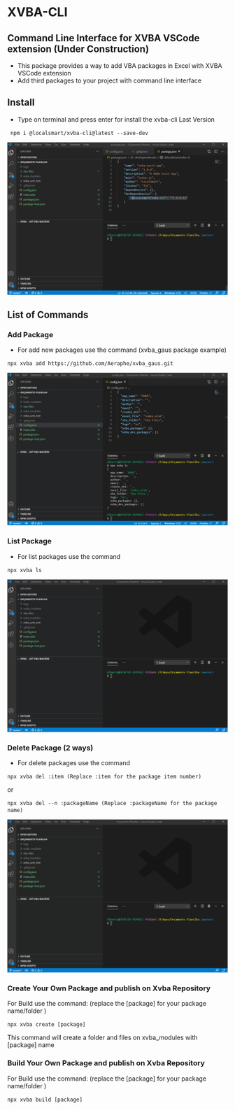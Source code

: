 # XVBA-CLI

## Command Line Interface for XVBA VSCode extension (Under Construction)

- This package provides a way to add VBA packages in Excel with XVBA VSCode extension
- Add third packages to your project with command line interface


## Install


- Type on terminal and press enter for install the xvba-cli  Last Version

```
 npm i @localsmart/xvba-cli@latest --save-dev
```

 <p>
 <img src="https://github.com/aeraphe/images-xvb/raw/master/images/npm_install.gif" alt="Install Packages">
</p>


## List of Commands

### Add Package

- For add new packages use the command (xvba_gaus package example)

```
npx xvba add https://github.com/Aeraphe/xvba_gaus.git
```

   <p>
 <img src="https://github.com/aeraphe/images-xvb/raw/master/images/xvba_add.gif" alt="Add Packages">
</p>

### List Package

- For list packages use the command

```
npx xvba ls
```
<p>
 <img src="https://github.com/aeraphe/images-xvb/raw/master/images/xvba_ls.gif" alt="List Packages">
</p>

### Delete Package (2 ways)

- For delete packages use the command 

```
npx xvba del :item (Replace :item for the package item number)
```

or

```
npx xvba del --n :packageName (Replace :packageName for the package name)
```

   <p>
 <img src="https://github.com/aeraphe/images-xvb/raw/master/images/xvba_del.gif" alt="Delete Packages">
</p>


### Create Your Own Package and publish on Xvba Repository

<p> For Build use the command: (replace the [package] for your package name/folder ) </p>

```
npx xvba create [package]

```

This command will create a folder and files on xvba_modules with [package] name


### Build Your Own Package and publish on Xvba Repository

<p> For Build use the command: (replace the [package] for your package name/folder ) </p>

```
npx xvba build [package]

```
